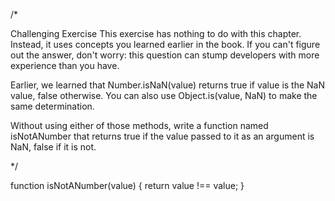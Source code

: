 /*

Challenging Exercise This exercise has nothing to do with this chapter. Instead, it uses concepts you learned earlier in the book. If you can't figure out the answer, don't worry: this question can stump developers with more experience than you have.

Earlier, we learned that Number.isNaN(value) returns true if value is the NaN value, false otherwise. You can also use Object.is(value, NaN) to make the same determination.

Without using either of those methods, write a function named isNotANumber that returns true if the value passed to it as an argument is NaN, false if it is not.


*/

function isNotANumber(value) {
  return value !== value;
}
